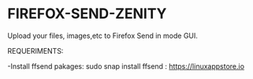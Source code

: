 # FIREFOX-SEND-ZENITY
Upload your files, images,etc to Firefox Send in mode GUI.

REQUERIMENTS:

-Install ffsend pakages: sudo snap install ffsend
                       : https://linuxappstore.io

